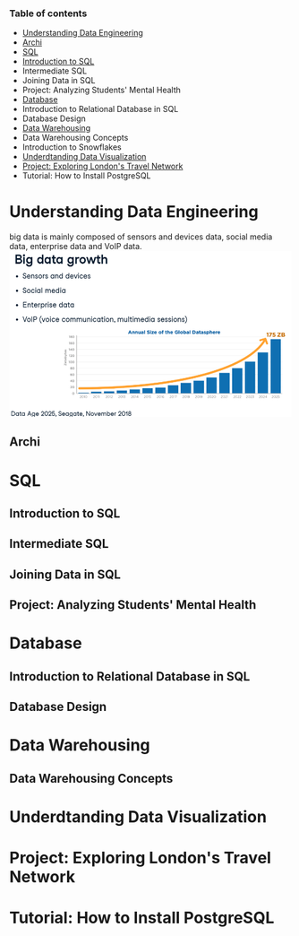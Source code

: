 ### Table of contents

- [Understanding Data Engineering](#understanding-data-engineering)
 - [Archi](#archi)
- [SQL](#sql)
 - [Introduction to SQL](#introdiction-tosql)
 - Intermediate SQL
 - Joining Data in SQL
 - Project: Analyzing Students' Mental Health
- [Database](#database)
 - Introduction to Relational Database in SQL
 - Database Design
- [Data Warehousing](#data-warehousing)
 - Data Warehousing Concepts
 - Introduction to Snowflakes
- [Underdtanding Data Visualization](#underdtanding-data-visualization)
- [Project: Exploring London's Travel Network](#project--exploring-londons--travel-network)
- Tutorial: How to Install PostgreSQL


# Understanding Data Engineering

big data is mainly composed of sensors and devices data, social media data, enterprise data and VoIP data.
![big data growth](images/01_01.png)

## Archi

# SQL

## Introduction to SQL
## Intermediate SQL
## Joining Data in SQL
## Project: Analyzing Students' Mental Health

# Database
## Introduction to Relational Database in SQL
## Database Design
# Data Warehousing

## Data Warehousing Concepts
# Underdtanding Data Visualization
# Project: Exploring London's Travel Network
# Tutorial: How to Install PostgreSQL
